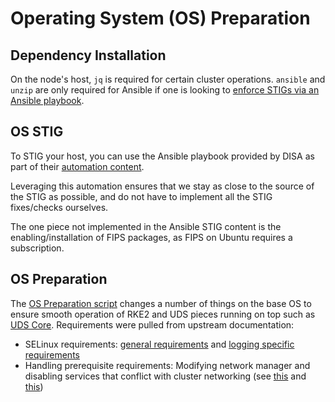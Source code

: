 # Operating System (OS) Preparation

## Dependency Installation

On the node's host, `jq` is required for certain cluster operations. `ansible` and `unzip` are only required for Ansible if one is looking to [enforce STIGs via an Ansible playbook](#os-stig).

## OS STIG

To STIG your host, you can use the Ansible playbook provided by DISA as part of their [automation content](https://public.cyber.mil/stigs/supplemental-automation-content/).

Leveraging this automation ensures that we stay as close to the source of the STIG as possible, and do not have to implement all the STIG fixes/checks ourselves.

The one piece not implemented in the Ansible STIG content is the enabling/installation of FIPS packages, as FIPS on Ubuntu requires a subscription.

## OS Preparation

The [OS Preparation script](../scripts/os/os-prep.sh) changes a number of things on the base OS to ensure smooth operation of RKE2 and UDS pieces running on top such as [UDS Core](https://github.com/defenseunicorns/uds-core). Requirements were pulled from upstream documentation:

- SELinux requirements: [general requirements](https://docs-bigbang.dso.mil/latest/docs/prerequisites/os-preconfiguration/) and [logging specific requirements](https://docs-bigbang.dso.mil/latest/packages/fluentbit/docs/TROUBLESHOOTING/?h=fs.inotify.max_user_watches%2F#Too-many-open-files)
- Handling prerequisite requirements: Modifying network manager and disabling services that conflict with cluster networking (see [this](https://docs.rke2.io/known_issues#firewalld-conflicts-with-default-networking) and [this](https://docs.rke2.io/known_issues#networkmanager))
